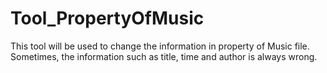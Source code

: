 # Tool_PropertyOfMusic
This tool will be used to change the information in property of Music file. Sometimes, the information such as title, time and author is always wrong.
